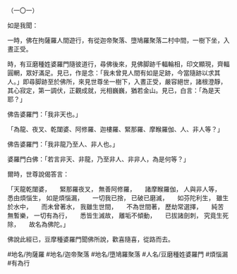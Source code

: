 （一〇一）

如是我聞：

一時，佛在拘薩羅人間遊行，有從迦帝聚落、墮鳩羅聚落二村中間，一樹下坐，入晝正受。

時，有豆磨種姓婆羅門隨彼道行，尋佛後來，見佛脚跡千輻輪相，印文顯現，齊輻圓輞，眾好滿足。見已，作是念：「我未曾見人間有如是足跡，今當隨跡以求其人。」即尋脚跡至於佛所，來見世尊坐一樹下，入晝正受，嚴容絕世，諸根澄靜，其心寂定，第一調伏，正觀成就，光相巍巍，猶若金山。見已，白言：「為是天耶？」

佛告婆羅門：「我非天也。」

「為龍、夜叉、乾闥婆、阿修羅、迦樓羅、緊那羅、摩睺羅伽、人、非人等？」

佛告婆羅門：「我非龍乃至人、非人也。」

婆羅門白佛：「若言非天、非龍，乃至非人、非非人，為是何等？」

爾時，世尊說偈答言：

「天龍乾闥婆，　　緊那羅夜叉，
無善阿修羅，　　諸摩睺羅伽，
人與非人等，　　悉由煩惱生，
如是煩惱漏，　　一切我已捨，
已破已磨滅，　　如芬陀利生，
雖生於水中，　　而未曾著水，
我雖生世間，　　不為世間著，
歷劫常選擇，　　純苦無暫樂，
一切有為行，　　悉皆生滅故，
離垢不傾動，　　已拔諸劍刺，
究竟生死除，　　故名為佛陀。」

佛說此經已，豆摩種婆羅門聞佛所說，歡喜隨喜，從路而去。

#地名/拘薩羅
#地名/迦帝聚落
#地名/墮鳩羅聚落
#人名/豆磨種姓婆羅門
#煩惱漏
#有為行
